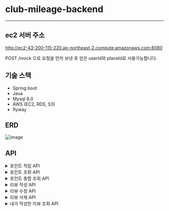 # club-mileage-backend

----------------
## ec2 서버 주소

http://ec2-43-200-115-220.ap-northeast-2.compute.amazonaws.com:8080

POST /mock 으로 요청을 먼저 보낸 후 얻은 userId와 placeId로 사용가능합니다.

## 기술 스택
- Spring boot
- Java
- Mysql 8.0
- AWS (EC2, RDS, S3)
- flyway

## ERD  
![image](https://user-images.githubusercontent.com/78741410/178092157-a89628a4-88fc-41cd-8980-5930c7bbc93f.png)

## API
<details>
<summary>포인트 적립 API</summary>
<div markdown="1">    

``` json
POST /events
{
        "type": String,
        "action": String,
        "reviewId": String,
        "content": String,
        "attachedPhotoIds": [String],
        "placeId": String,
        "userId": String
}
```
리뷰 등록 시

``` json
{
    "id": "a8593965-4bac-4004-a65a-6d11bb58c33c",
    "dateTime": "2022-07-09T10:29:12.482+00:00",
    "status": 200,
    "message": "포인트 적립 성공",
    "list": {
        "action": "ADD",
        "point": 2
    }
}
```


리뷰 수정 시
	
``` json
{
    "id": "ce61f2bf-0419-4a8e-877a-6abfafef39de",
    "dateTime": "2022-07-09T10:32:04.709+00:00",
    "status": 200,
    "message": "포인트 적립 성공",
    "list": {
        "action": "MOD",
        "point": 1
    }
}
```
	
리뷰 삭제 시

``` json
{
    "id": "e8f676ba-439f-49d8-bc66-aeced83a1301",
    "dateTime": "2022-07-09T10:38:48.861+00:00",
    "status": 200,
    "message": "포인트 적립 성공",
    "list": {
        "action": "DELETE",
        "point": -3
    }
}
```

</div>
</details>


<details>
<summary>포인트 조회 API</summary>
<div markdown="1">    

``` json
GET /events
{
        "userId": String
}
```

``` json
{
    "id": "0a9d9ae6-4956-4135-bc3b-94f20f909a91",
    "dateTime": "2022-07-09T10:39:47.329+00:00",
    "status": 200,
    "message": "포인트 조회 성공",
    "list": {
        "pointTotal": 0,
        "historyList": [
            {
                "createdAt": "2022-07-09T10:29:12.320+00:00",
                "targetId": "30e908a7-0f1a-438c-8723-8f03fe7356e0",
                "eventType": "REVIEW",
                "actionType": "ADD",
                "point": 2
            },
            {
                "createdAt": "2022-07-09T10:32:04.681+00:00",
                "targetId": "30e908a7-0f1a-438c-8723-8f03fe7356e0",
                "eventType": "REVIEW",
                "actionType": "MOD",
                "point": 1
            },
            {
                "createdAt": "2022-07-09T10:38:48.850+00:00",
                "targetId": "30e908a7-0f1a-438c-8723-8f03fe7356e0",
                "eventType": "REVIEW",
                "actionType": "DELETE",
                "point": -3
            }
        ]
    }
}
```

</div>
</details>

<details>
<summary>포인트 총합 조회 API</summary>
<div markdown="1">    

``` json
GET /point/total
{
   "userId": String
}
```
``` json
{
    "id": "699eb9a6-dad8-40f3-a5e9-6f223cb35100",
    "dateTime": "2022-07-09T10:37:45.364+00:00",
    "status": 200,
    "message": "포인트 총합 조회 성공",
    "list": {
        "pointTotal": 3
    }
}
```

</div>
</details>

<details>
<summary>리뷰 작성 API</summary>
<div markdown="1">    

``` json
POST /review
{
  "file" : MultipartFile
	"requestDto" :{
                  "placeId": String,
                  "userId": String,
                  "content" : String
  }
}
```

``` json
{
    "id": "14c43c04-d050-4bd2-86f5-f120468038db",
    "dateTime": "2022-07-09T10:27:54.677+00:00",
    "status": 200,
    "message": "리뷰 등록 성공",
    "list": {
        "type": "REVIEW",
        "action": "ADD",
        "reviewId": "30e908a7-0f1a-438c-8723-8f03fe7356e0",
        "content": "리뷰내용",
        "attachedPhotoIds": [],
        "placeId": "4c8f1f79-f28d-45ff-8f8f-ad0bb38520c3",
        "userId": "f123e027-bdc3-4bf2-8ec3-f781cf8d2628"
    }
}
```

</div>
</details>

<details>
<summary>리뷰 수정 API</summary>
<div markdown="1">    

``` json
post /review/update
{
  "file" : MultipartFile
	"requestDto" :{
                  "placeId": String,
                  "userId": String,
                  "content" : String
  }
}
```

``` json
	
{
    "id": "94f75ce4-c844-4c5e-b241-337cca983cf5",
    "dateTime": "2022-07-09T10:31:03.642+00:00",
    "status": 200,
    "message": "리뷰 수정 성공",
    "list": {
        "type": "REVIEW",
        "action": "MOD",
        "reviewId": "30e908a7-0f1a-438c-8723-8f03fe7356e0",
        "content": "리뷰내용",
        "attachedPhotoIds": [
            "35603c13-2ee6-467e-9d41-3e41e6675aab"
        ],
        "placeId": "4c8f1f79-f28d-45ff-8f8f-ad0bb38520c3",
        "userId": "f123e027-bdc3-4bf2-8ec3-f781cf8d2628"
    }
}
```

</div>
</details>

<details>
<summary>리뷰 삭제 API</summary>
<div markdown="1">    

``` json
DELETE /review/{userId}/{reviewId}

```

``` json
{
    "id": "f99efac9-c5cf-4323-9fb7-f18d81c2d800",
    "dateTime": "2022-07-09T10:35:27.616+00:00",
    "status": 200,
    "message": "리뷰 삭제 성공",
    "list": {
        "type": "REVIEW",
        "action": "DELETE",
        "reviewId": "30e908a7-0f1a-438c-8723-8f03fe7356e0",
        "content": "리뷰내용",
        "attachedPhotoIds": [
            "35603c13-2ee6-467e-9d41-3e41e6675aab"
        ],
        "placeId": "4c8f1f79-f28d-45ff-8f8f-ad0bb38520c3",
        "userId": "f123e027-bdc3-4bf2-8ec3-f781cf8d2628"
    }
}
```
	
</div>
</details>

<details>
<summary>내가 작성한 리뷰 조회 API</summary>
<div markdown="1">    

``` json
GET /review
{
 "userId": String
}
```
	
``` json
{
    "id": "f3391279-15e4-4a76-ac4f-d09f42d3f2f8",
    "dateTime": "2022-07-09T10:33:45.289+00:00",
    "status": 200,
    "message": "내가 작성한 리뷰 조회 성공",
    "list": [
        {
            "reviewId": "30e908a7-0f1a-438c-8723-8f03fe7356e0",
            "content": "리뷰내용"
        }
    ]
}
```

</div>
</details>


